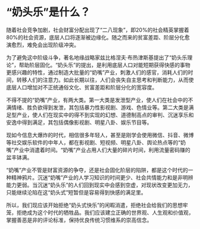# “奶头乐”是什么？

随着社会竞争加剧，社会财富分配出现了“二八现象”，即20%的社会精英掌握着80%的社会资源，底层人口将逐渐被边缘化。随之而来的贫富差距、阶层分化愈演愈烈，难免会出现阶级冲突。

为了避免这中阶级斗争，著名地缘战略家兹比格涅夫·布热津斯基提出了“奶头乐理论”，帮助阶层固化。“奶头乐”的提出，是利用底层人口对能短期获得快感的事物更感兴趣的特性，通过制造大批量的“奶嘴”产业，刺激人们的感官，消耗人们的时间，转移人们的注意力。如此长期以往，人们会丧失自主思考和判断能力，从而使底层人口增加对不正统通俗文化、贫富差距和阶层分化的宽容度。

不得不提的“奶嘴”产业，有两大类。第一大类是发泄型产业，使人们在社会中的不满情绪、胜负欲得到发泄，其包括暴力性影视剧、游戏、色情业等。第二大类是满足型产业，使人们在现实中的得不到实现的幻想、道德制高点的审判、沉迷享乐和安逸中得到满足，其包括偶像影视剧、明星八卦、娱乐节目等。

现如今信息大爆炸的时代，相信很多年轻人，甚至是刚学会使用微信、抖音、微博等社交娱乐软件的中年人，都在影视剧、短视频、明星八卦、舆论热点等的“奶嘴”产业中消遣着时间。“奶嘴”产业占用人们大量的碎片时间，利用流量密码赚的盆丰钵满。

“奶嘴”产业不管是财富资源的争夺，还是社会固化阶层的陷阱，都是这个时代的一种精神鸦片。沉迷“奶嘴”产业的人学习知识的时间更少、社会共情能力和是非明辨能力更弱。当沉迷“奶头乐”的人们回到现实中会感到空虚，对现状改变更加无力，只能继续沦陷在这“奶头式”短暂但是容易得到快感的满足里。

所以，我们现应该开始拒绝“奶头式快乐”的闲暇消遣，拒绝社会给我们的思想牢笼，拒绝成为这个时代的牺牲品。我们应该建立正确的世界观、人生观和价值观，掌握善恶是非的评论标准，保持优良传统习惯维系的崇高信念。
